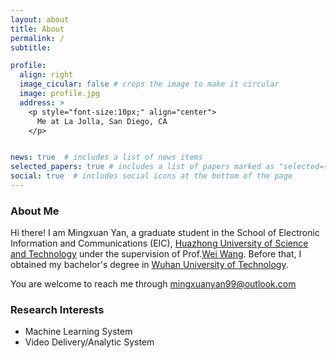 ```yaml
---
layout: about
title: About
permalink: /
subtitle: 

profile:
  align: right
  image_cicular: false # crops the image to make it circular
  image: profile.jpg
  address: > 
    <p style="font-size:10px;" align="center">
      Me at La Jolla, San Diego, CA
    </p>


news: true  # includes a list of news items
selected_papers: true # includes a list of papers marked as "selected={true}"
social: true  # includes social icons at the bottom of the page
---
```


<style type="text/css">
  .ccimg {
    max-width: 350px; width: 100%;
    display: block;
    margin-left: auto;
    margin-right: auto;
  }
</style>

### About Me

Hi there! I am Mingxuan Yan, a graduate student in the School of Electronic Information and Communications (EIC), [Huazhong University of Science and Technology](http://english.hust.edu.cn/) under the supervision of Prof.[Wei Wang](http://eic.hust.edu.cn/professor/wangwei/index.html). Before that, I obtained my bachelor's degree in [Wuhan University of Technology](http://english.whut.edu.cn/).

You are welcome to reach me through [mingxuanyan99@outlook.com](mailto:mingxuanyan99@outlook.com)

### Research Interests

 - Machine Learning System
 - Video Delivery/Analytic System
